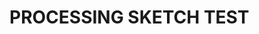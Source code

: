 # PROCESSING SKETCH TEST
<html>
	<head>
		<meta charset="utf-8">
		<title>Processing Sketch</title>
	</head>
	<body>
		<script src="processing-1.0.0.min.js"></script>
		<canvas data-processing-sources="hello-web.pde"></canvas>
	</body>
	<script>
		void setup(){
		  frameRate(100);
		  size(400,400);
		}
		draw(){
		  background(255,0,0);
		  stroke(0,255,0);
		  fill(0,0,255);
		  
		  ellipse(200,200,20,20);
		}
	</script>
</html>
